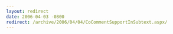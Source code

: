 ```yaml
---
layout: redirect
date: 2006-04-03 -0800
redirect: /archive/2006/04/04/CoCommentSupportInSubtext.aspx/
---
```

